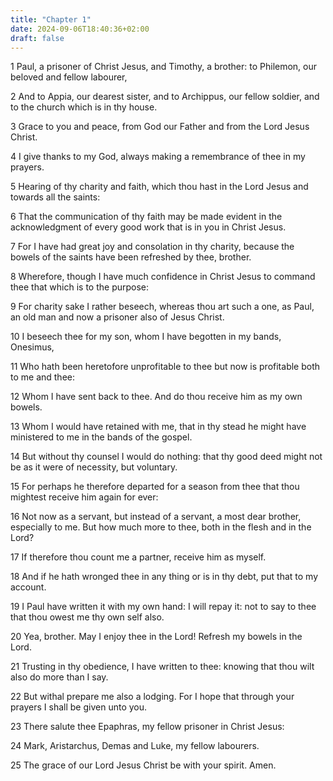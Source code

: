 ```yaml
---
title: "Chapter 1"
date: 2024-09-06T18:40:36+02:00
draft: false
---
```




1 Paul, a prisoner of Christ Jesus, and Timothy, a brother: to Philemon, our beloved and fellow labourer,

2 And to Appia, our dearest sister, and to Archippus, our fellow soldier, and to the church which is in thy house.

3 Grace to you and peace, from God our Father and from the Lord Jesus Christ.

4 I give thanks to my God, always making a remembrance of thee in my prayers.

5 Hearing of thy charity and faith, which thou hast in the Lord Jesus and towards all the saints:

6 That the communication of thy faith may be made evident in the acknowledgment of every good work that is in you in Christ Jesus.

7 For I have had great joy and consolation in thy charity, because the bowels of the saints have been refreshed by thee, brother.

8 Wherefore, though I have much confidence in Christ Jesus to command thee that which is to the purpose:

9 For charity sake I rather beseech, whereas thou art such a one, as Paul, an old man and now a prisoner also of Jesus Christ.

10 I beseech thee for my son, whom I have begotten in my bands, Onesimus,

11 Who hath been heretofore unprofitable to thee but now is profitable both to me and thee:

12 Whom I have sent back to thee. And do thou receive him as my own bowels.

13 Whom I would have retained with me, that in thy stead he might have ministered to me in the bands of the gospel.

14 But without thy counsel I would do nothing: that thy good deed might not be as it were of necessity, but voluntary.

15 For perhaps he therefore departed for a season from thee that thou mightest receive him again for ever:

16 Not now as a servant, but instead of a servant, a most dear brother, especially to me. But how much more to thee, both in the flesh and in the Lord?

17 If therefore thou count me a partner, receive him as myself.

18 And if he hath wronged thee in any thing or is in thy debt, put that to my account.

19 I Paul have written it with my own hand: I will repay it: not to say to thee that thou owest me thy own self also.

20 Yea, brother. May I enjoy thee in the Lord! Refresh my bowels in the Lord.

21 Trusting in thy obedience, I have written to thee: knowing that thou wilt also do more than I say.

22 But withal prepare me also a lodging. For I hope that through your prayers I shall be given unto you.

23 There salute thee Epaphras, my fellow prisoner in Christ Jesus:

24 Mark, Aristarchus, Demas and Luke, my fellow labourers.

25 The grace of our Lord Jesus Christ be with your spirit. Amen.

